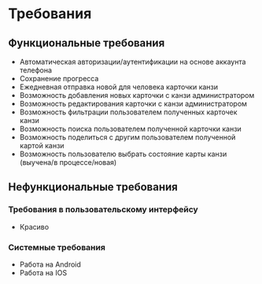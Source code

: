 # Требования
## Функциональные требования
  * Автоматическая авторизации/аутентификации на основе аккаунта телефона
  * Сохранение прогресса
  * Ежедневная отправка новой для человека карточки канзи
  * Возможность добавления новых карточки с канзи администратором
  * Возможность редактирования карточки с канзи администратором
  * Возможность фильтрации пользователем полученных карточек канзи
  * Возможность поиска пользователем полученной карточки канзи
  * Возможность поделиться с другим пользователем полученной картой канзи
  * Возможность пользователю выбрать состояние карты канзи (выучена/в процессе/новая)
## Нефункциональные требования
### 
### Требования в пользовательскому интерфейсу
  * Красиво
### Системные требования
  * Работа на Android
  * Работа на IOS

